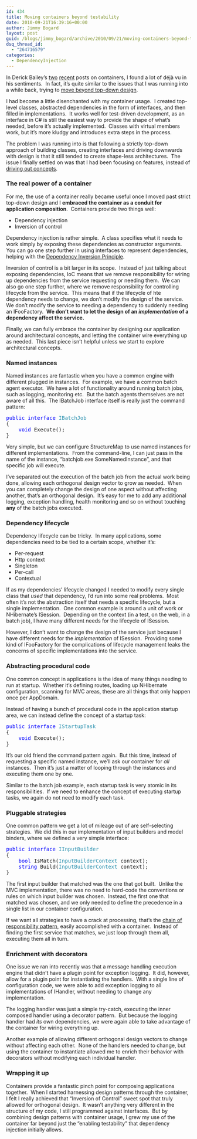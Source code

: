 ```yaml
---
id: 434
title: Moving containers beyond testability
date: 2010-09-21T16:39:16+00:00
author: Jimmy Bogard
layout: post
guid: /blogs/jimmy_bogard/archive/2010/09/21/moving-containers-beyond-testability.aspx
dsq_thread_id:
  - "264716579"
categories:
  - DependencyInjection
---
```

In Derick Bailey’s [two](http://www.lostechies.com/blogs/derickbailey/archive/2010/09/10/design-and-testability.aspx) [recent](http://www.lostechies.com/blogs/derickbailey/archive/2010/09/14/a-few-thoughts-on-ioc-an-idea-for-a-different-type-of-container-and-a-lot-of-questions.aspx) posts on containers, I found a lot of déjà vu in his sentiments.&#160; In fact, it’s quite similar to the issues that I was running into a while back, trying to [move beyond top-down design](http://www.lostechies.com/blogs/jimmy_bogard/archive/2009/05/19/beyond-top-down-design.aspx).

I had become a little disenchanted with my container usage.&#160; I created top-level classes, abstracted dependencies in the form of interfaces, and then filled in implementations.&#160; It works well for test-driven development, as an interface in C# is still the easiest way to provide the shape of what’s needed, before it’s actually implemented.&#160; Classes with virtual members work, but it’s more kludgy and introduces extra steps in the process.

The problem I was running into is that following a strictly top-down approach of building classes, creating interfaces and driving downwards with design is that it still tended to create shape-less architectures.&#160; The issue I finally settled on was that I had been focusing on features, instead of [driving out concepts](http://ayende.com/Blog/archive/2009/03/06/application-structure-concepts-amp-features.aspx).

### 

### The real power of a container

For me, the use of a container really became useful once I moved past strict top-down design and I **embraced the container as a conduit for application composition**.&#160; Containers provide two things well:

  * Dependency injection
  * Inversion of control

Dependency injection is rather simple.&#160; A class specifies what it needs to work simply by exposing these dependencies as constructor arguments.&#160; You can go one step further in using interfaces to represent dependencies, helping with the [Dependency Inversion Principle](http://www.objectmentor.com/resources/articles/dip.pdf).

Inversion of control is a bit larger in its scope.&#160; Instead of just talking about exposing dependencies, IoC means that we remove responsibility for wiring up dependencies from the service requesting or needing them.&#160; We can also go one step further, where we remove responsibility for controlling lifecycle from the service.&#160; This means that if the lifecycle of hte dependency needs to change, we don’t modify the design of the service.&#160; We don’t modify the service to needing a dependency to suddenly needing an IFooFactory.&#160; **We don’t want to let the design of an _implementation_ of a dependency affect the service.**

Finally, we can fully embrace the container by designing our application around architectural concepts, and letting the container wire everything up as needed.&#160; This last piece isn’t helpful unless we start to explore architectural concepts.

### Named instances

Named instances are fantastic when you have a common engine with different plugged in instances.&#160; For example, we have a common batch agent executor.&#160; We have a lot of functionality around running batch jobs, such as logging, monitoring etc.&#160; But the batch agents themselves are not aware of all this.&#160; The IBatchJob interface itself is really just the command pattern:

<pre><span style="color: blue">public interface </span><span style="color: #2b91af">IBatchJob
</span>{
    <span style="color: blue">void </span>Execute();
}</pre>

[](http://11011.net/software/vspaste)

Very simple, but we can configure StructureMap to use named instances for different implementations.&#160; From the command-line, I can just pass in the name of the instance, “batchjob.exe SomeNamedInstance”, and that specific job will execute.

I’ve separated out the execution of the batch job from the actual work being done, allowing each orthogonal design vector to grow as needed.&#160; When you can completely change the design of one aspect without affecting another, that’s an orthogonal design.&#160; It’s easy for me to add any additional logging, exception handling, health monitoring and so on without touching **any** of the batch jobs executed.

### Dependency lifecycle

Dependency lifecycle can be tricky.&#160; In many applications, some dependencies need to be tied to a certain scope, whether it’s:

  * Per-request
  * Http context
  * Singleton
  * Per-call
  * Contextual

If as my dependencies’ lifecycle changed I needed to modify every single class that _used_ that dependency, I’d run into some real problems.&#160; Most often it’s not the abstraction itself that needs a specific lifecycle, but a single implementation.&#160; One common example is around a unit of work or NHibernate’s ISession.&#160; Depending on the context (in a test, on the web, in a batch job), I have many different needs for the lifecycle of ISession.

However, I don’t want to change the design of the service just because I have different needs for the _implementation_ of ISession.&#160; Providing some kind of IFooFactory for the complications of lifecycle management leaks the concerns of specific implementations into the service.

### Abstracting procedural code

One common concept in applications is the idea of many things needing to run at startup.&#160; Whether it’s defining routes, loading up NHibernate configuration, scanning for MVC areas, these are all things that only happen once per AppDomain.

Instead of having a bunch of procedural code in the application startup area, we can instead define the concept of a startup task:

<pre><span style="color: blue">public interface </span><span style="color: #2b91af">IStartupTask
</span>{
    <span style="color: blue">void </span>Execute();
}</pre>

[](http://11011.net/software/vspaste)

It’s our old friend the command pattern again.&#160; But this time, instead of requesting a specific named instance, we’ll ask our container for _all_ instances.&#160; Then it’s just a matter of looping through the instances and executing them one by one.

Similar to the batch job example, each startup task is very atomic in its responsibilities.&#160; If we need to enhance the concept of executing startup tasks, we again do not need to modify each task.

### Pluggable strategies

One common pattern we get a lot of mileage out of are self-selecting strategies.&#160; We did this in our implementation of input builders and model binders, where we defined a very simple interface:

<pre><span style="color: blue">public interface </span><span style="color: #2b91af">IInputBuilder
</span>{
    <span style="color: blue">bool </span>IsMatch(<span style="color: #2b91af">InputBuilderContext </span>context);
    <span style="color: blue">string </span>Build(<span style="color: #2b91af">InputBuilderContext </span>context);
}</pre>

[](http://11011.net/software/vspaste)

The first input builder that matched was the one that got built.&#160; Unlike the MVC implementation, there was no need to hard-code the conventions or rules on which input builder was chosen.&#160; Instead, the first one that matched was chosen, and we only needed to define the precedence in a single list in our container configuration.

If we want all strategies to have a crack at processing, that’s the [chain of responsibility pattern](http://www.dofactory.com/Patterns/PatternChain.aspx), easily accomplished with a container.&#160; Instead of finding the first service that matches, we just loop through them all, executing them all in turn.

### Enrichment with decorators

One issue we ran into recently was that a message handling execution engine that didn’t have a plugin point for exception logging.&#160; It did, however, allow for a plugin point for instantiating the handlers.&#160; With a single line of configuration code, we were able to add exception logging to all implementations of IHandler<T>, without needing to change any implementation.

The logging handler was just a simple try-catch, executing the inner composed handler using a decorator pattern.&#160; But because the logging handler had _its_ own dependencies, we were again able to take advantage of the container for wiring everything up.

Another example of allowing different orthogonal design vectors to change without affecting each other.&#160; None of the handlers needed to change, but using the container to instantiate allowed me to enrich their behavior with decorators without modifying each individual handler.

### Wrapping it up

Containers provide a fantastic pinch point for composing applications together.&#160; When I started harnessing design patterns through the container, I felt I really achieved that “Inversion of Control” sweet spot that truly allowed for orthogonal design.&#160; It wasn’t anything very different in the structure of my code, I still programmed against interfaces.&#160; But by combining design patterns with container usage, I grew my use of the container far beyond just the “enabling testability” that dependency injection initially allows.